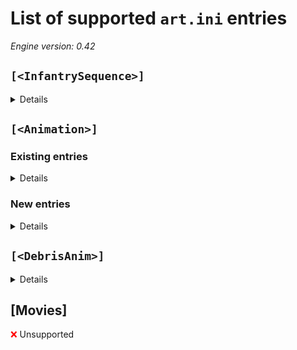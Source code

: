 # List of supported `art.ini` entries

*Engine version: 0.42*

## `[<InfantrySequence>]`

<details>

| Key | Supported | Notes |
| --- | --- | --- |
| AirDeathStart | <span style="color: green">:heavy_check_mark:</span> | |
| AirDeathFalling | <span style="color: green">:heavy_check_mark:</span> | |
| AirDeathFinish | <span style="color: green">:heavy_check_mark:</span> | |
| Cheer | <span style="color: green">:heavy_check_mark:</span> | |
| Crawl | <span style="color: green">:heavy_check_mark:</span> | |
| Deploy | <span style="color: green">:heavy_check_mark:</span> | |
| Deployed | <span style="color: green">:heavy_check_mark:</span> | |
| DeployedFire | <span style="color: green">:heavy_check_mark:</span> | |
| DeployedIdle | <span style="color: green">:heavy_check_mark:</span> | |
| Die1 | <span style="color: green">:heavy_check_mark:</span> | |
| Die2 | <span style="color: green">:heavy_check_mark:</span> | |
| Die3 |  | |
| Die4 |  | |
| Die5 |  | |
| Down | <span style="color: green">:heavy_check_mark:</span> | |
| FireFly | <span style="color: green">:heavy_check_mark:</span> | |
| FireProne | <span style="color: green">:heavy_check_mark:</span> | |
| FireUp | <span style="color: green">:heavy_check_mark:</span> | |
| Fly | <span style="color: green">:heavy_check_mark:</span> | |
| Guard | <span style="color: green">:heavy_check_mark:</span> | |
| Hover | <span style="color: green">:heavy_check_mark:</span> | |
| Idle1 | <span style="color: green">:heavy_check_mark:</span> | |
| Idle2 | <span style="color: green">:heavy_check_mark:</span> | |
| Panic | <span style="color: green">:heavy_check_mark:</span> | |
| Paradrop | <span style="color: green">:heavy_check_mark:</span> | |
| Prone | <span style="color: green">:heavy_check_mark:</span> | |
| Ready | <span style="color: green">:heavy_check_mark:</span> | |
| Swim | <span style="color: green">:heavy_check_mark:</span> | |
| Tread | <span style="color: green">:heavy_check_mark:</span> | |
| Tumble | <span style="color: green">:heavy_check_mark:</span> | |
| Undeploy | <span style="color: green">:heavy_check_mark:</span> | |
| Up | <span style="color: green">:heavy_check_mark:</span> | |
| Walk | <span style="color: green">:heavy_check_mark:</span> | |
| WetAttack | <span style="color: green">:heavy_check_mark:</span> | |
| WetDie1 | <span style="color: green">:heavy_check_mark:</span> | |
| WetDie2 | <span style="color: green">:heavy_check_mark:</span> | |
| WetIdle1 | <span style="color: green">:heavy_check_mark:</span> | |
| WetIdle2 | <span style="color: green">:heavy_check_mark:</span> | |

</details>

## `[<Animation>]`

### Existing entries

<details>

| Key | Supported | Notes |
| --- | --- | --- |
| ActiveAnim | <span style="color: green">:heavy_check_mark:</span> | |
| ActiveAnimDamaged | <span style="color: green">:heavy_check_mark:</span> | |
| ActiveAnimGarrisoned |  | |
| ActiveAnimPowered | <span style="color: green">:heavy_check_mark:</span> | |
| ActiveAnimPoweredLight | <span style="color: green">:heavy_check_mark:</span> | |
| ActiveAnimX | <span style="color: green">:heavy_check_mark:</span> | |
| ActiveAnimY | <span style="color: green">:heavy_check_mark:</span> | |
| ActiveAnimYSort |  | |
| ActiveAnimZAdjust |  | |
| `ActiveAnim<Num>` | <span style="color: green">:heavy_check_mark:</span> | Two, Three, Four |
| `ActiveAnim<Num>Damaged` | <span style="color: green">:heavy_check_mark:</span> | Two, Three, Four |
| `ActiveAnim<Num>Powered` | <span style="color: green">:heavy_check_mark:</span> | Two, Three, Four |
| `ActiveAnim<Num>PoweredLight` | <span style="color: green">:heavy_check_mark:</span> | Two, Three, Four |
| `ActiveAnim<Num>X` | <span style="color: green">:heavy_check_mark:</span> | Two, Three, Four |
| `ActiveAnim<Num>Y` | <span style="color: green">:heavy_check_mark:</span> | Two, Three, Four |
| `ActiveAnim<Num>YSort` |  | Two, Three, Four |
| `ActiveAnim<Num>ZAdjust` |  | Two, Three, Four |
| `AddOccupy<Num>` | <span style="color: green">:heavy_check_mark:</span> | 1-* |
| AltCameo | <span style="color: green">:heavy_check_mark:</span> | |
| AltPalette | <span style="color: green">:heavy_check_mark:</span> | |
| AnimHigh |  | |
| AnimLow |  | |
| AnimPalette | <span style="color: green">:heavy_check_mark:</span> | |
| AnimRate |  | |
| BibShape | <span style="color: green">:heavy_check_mark:</span> | |
| Buildup | <span style="color: green">:heavy_check_mark:</span> | |
| Cameo | <span style="color: green">:heavy_check_mark:</span> | |
| CanBeHidden | <span style="color: green">:heavy_check_mark:</span> | |
| CanHideThings | <span style="color: green">:heavy_check_mark:</span> | |
| ChargeAnim |  | |
| Crater | <span style="color: green">:heavy_check_mark:</span> | |
| Crawls |  | |
| Damage |  | |
| `DamageFireOffset<Num>` | <span style="color: green">:heavy_check_mark:</span> | 0-* |
| DamageLevels |  | |
| DelayedFireDelay | <span style="color: green">:heavy_check_mark:</span> | |
| DemandLoad | <span style="color: yellow">:exclamation:</span> | Don't load the anim at the loading screen |
| DemandLoadBuildup |  | |
| DeployingAnim | <span style="color: green">:heavy_check_mark:</span> | |
| DeployingAnimDamaged | <span style="color: green">:heavy_check_mark:</span> | |
| DetailLevel |  | |
| DisableShadowCache |  | |
| DisableVoxelCache |  | |
| `DockingOffset<Num>` | <span style="color: green">:heavy_check_mark:</span> | 0-* |
| ElitePrimaryFireFLH | <span style="color: green">:heavy_check_mark:</span> | |
| EliteSecondaryFireFLH | <span style="color: green">:heavy_check_mark:</span> | |
| End | <span style="color: yellow">:exclamation:</span> | Always interpreted as inclusive last frame index |
| ExtraLight |  | |
| FireAngle |  | |
| FireUp | <span style="color: green">:heavy_check_mark:</span> | |
| FiringFrames | <span style="color: green">:heavy_check_mark:</span> | |
| Flat | <span style="color: green">:heavy_check_mark:</span> | |
| ForceBigCraters | <span style="color: green">:heavy_check_mark:</span> | |
| Foundation | <span style="color: green">:heavy_check_mark:</span> | |
| GateStages |  | |
| Height | <span style="color: green">:heavy_check_mark:</span> | |
| HideIfNoOre |  | |
| IdleAnim | <span style="color: green">:heavy_check_mark:</span> | |
| IdleAnimDamaged | <span style="color: green">:heavy_check_mark:</span> | |
| IdleAnimPowered | <span style="color: green">:heavy_check_mark:</span> | |
| IdleAnimPoweredLight | <span style="color: green">:heavy_check_mark:</span> | |
| IdleAnimX | <span style="color: green">:heavy_check_mark:</span> | |
| IdleAnimY | <span style="color: green">:heavy_check_mark:</span> | |
| IdleAnimYSort |  | |
| IdleAnimZAdjust |  | |
| Image | <span style="color: green">:heavy_check_mark:</span> | |
| IsAnimatedTiberium |  | |
| IsAnimDelayedFire | <span style="color: green">:heavy_check_mark:</span> | |
| IsFlamingGuy | <span style="color: green">:heavy_check_mark:</span> | |
| IsVeins |  | |
| Layer |  | |
| LineTrailColor | <span style="color: green">:heavy_check_mark:</span> | |
| LineTrailColorDecrement | <span style="color: green">:heavy_check_mark:</span> | |
| LoopCount | <span style="color: green">:heavy_check_mark:</span> | |
| LoopEnd | <span style="color: yellow">:exclamation:</span> | Always interpreted as exclusive last frame index |
| LoopStart | <span style="color: green">:heavy_check_mark:</span> | |
| `MuzzleFlash<Num>` | <span style="color: green">:heavy_check_mark:</span> | 0-* |
| NewTheater |  | |
| Next |  | |
| Normalized |  | |
| NormalZAdjust |  | |
| OccupyHeight | <span style="color: green">:heavy_check_mark:</span> | |
| Palette | <span style="color: green">:heavy_check_mark:</span> | Supports any palette name |
| PBarrelLength |  | |
| PBarrelThickness |  | |
| PingPong |  | |
| `PowerUp<Num>LocXX` |  | 1-2 |
| `PowerUp<Num>LocYY` |  | 1-2 |
| `PowerUp<Num>LocZZ` |  | 1-2 |
| `PowerUp<Num>YSort` |  | 1-2 |
| PrimaryFireDualOffset |  | |
| PrimaryFireFLH | <span style="color: green">:heavy_check_mark:</span> | |
| PrimaryFirePixelOffset | <span style="color: green">:heavy_check_mark:</span> | |
| ProductionAnim | <span style="color: green">:heavy_check_mark:</span> | |
| ProductionAnimDamaged | <span style="color: green">:heavy_check_mark:</span> | |
| ProductionAnimPowered | <span style="color: green">:heavy_check_mark:</span> | |
| ProductionAnimPoweredLight | <span style="color: green">:heavy_check_mark:</span> | |
| ProductionAnimX | <span style="color: green">:heavy_check_mark:</span> | |
| ProductionAnimY | <span style="color: green">:heavy_check_mark:</span> | |
| ProductionAnimYSort |  | |
| ProductionAnimZAdjust |  | |
| PsiWarning |  | |
| QueueingCell | <span style="color: green">:heavy_check_mark:</span> | |
| RandomLoopDelay | <span style="color: green">:heavy_check_mark:</span> | |
| RandomRate | <span style="color: green">:heavy_check_mark:</span> | |
| Rate | <span style="color: green">:heavy_check_mark:</span> | |
| Recoilless |  | |
| Remapable |  | |
| `RemoveOccupy<Num>` | <span style="color: green">:heavy_check_mark:</span> | 1-* |
| Report | <span style="color: green">:heavy_check_mark:</span> | |
| RoofDeployingAnim | <span style="color: green">:heavy_check_mark:</span> | |
| RoofDeployingAnimDamaged | <span style="color: green">:heavy_check_mark:</span> | |
| Rotates |  | |
| RunningFrames | <span style="color: green">:heavy_check_mark:</span> | |
| Scorch | <span style="color: green">:heavy_check_mark:</span> | |
| SecondaryFire |  | |
| SecondaryFireFLH | <span style="color: green">:heavy_check_mark:</span> | |
| SecondaryFirePixelOffset | <span style="color: green">:heavy_check_mark:</span> | |
| SecondaryProne |  | |
| Sequence | <span style="color: green">:heavy_check_mark:</span> | |
| Shadow | <span style="color: green">:heavy_check_mark:</span> | |
| ShadowIndex |  | |
| ShouldFogRemove |  | |
| ShouldUseCellDrawer | <span style="color: green">:heavy_check_mark:</span> | |
| SpawnDelay | <span style="color: green">:heavy_check_mark:</span> | |
| SpecialAnim | <span style="color: green">:heavy_check_mark:</span> | |
| SpecialAnimDamaged | <span style="color: green">:heavy_check_mark:</span> | |
| SpecialAnimPowered | <span style="color: green">:heavy_check_mark:</span> | |
| SpecialAnimPoweredLight | <span style="color: green">:heavy_check_mark:</span> | |
| SpecialAnimX | <span style="color: green">:heavy_check_mark:</span> | |
| SpecialAnimY | <span style="color: green">:heavy_check_mark:</span> | |
| SpecialAnimYSort |  | |
| SpecialAnimZAdjust |  | |
| `SpecialAnim<Num>` | <span style="color: green">:heavy_check_mark:</span> | Two, Three, Four |
| `SpecialAnim<Num>Damaged` | <span style="color: green">:heavy_check_mark:</span> | Two, Three, Four |
| `SpecialAnim<Num>Powered` | <span style="color: green">:heavy_check_mark:</span> | Two, Three, Four |
| `SpecialAnim<Num>PoweredLight` | <span style="color: green">:heavy_check_mark:</span> | Two, Three, Four |
| `SpecialAnim<Num>X` | <span style="color: green">:heavy_check_mark:</span> | Two, Three, Four |
| `SpecialAnim<Num>Y` | <span style="color: green">:heavy_check_mark:</span> | Two, Three, Four |
| `SpecialAnim<Num>YSort` |  | Two, Three, Four |
| `SpecialAnim<Num>ZAdjust` |  | Two, Three, Four |
| Start | <span style="color: green">:heavy_check_mark:</span> | |
| StartSound | <span style="color: green">:heavy_check_mark:</span> | |
| SuperAnim | <span style="color: green">:heavy_check_mark:</span> | |
| SuperAnimDamaged | <span style="color: green">:heavy_check_mark:</span> | |
| SuperAnimPowered | <span style="color: green">:heavy_check_mark:</span> | |
| SuperAnimPoweredLight | <span style="color: green">:heavy_check_mark:</span> | |
| SuperAnimX | <span style="color: green">:heavy_check_mark:</span> | |
| SuperAnimY | <span style="color: green">:heavy_check_mark:</span> | |
| SuperAnimYSort |  | |
| SuperAnimZAdjust |  | |
| `SuperAnim<Num>` | <span style="color: green">:heavy_check_mark:</span> | Two, Three, Four |
| `SuperAnim<Num>Damaged` | <span style="color: green">:heavy_check_mark:</span> | Two, Three, Four |
| `SuperAnim<Num>Powered` | <span style="color: green">:heavy_check_mark:</span> | Two, Three, Four |
| `SuperAnim<Num>PoweredLight` | <span style="color: green">:heavy_check_mark:</span> | Two, Three, Four |
| `SuperAnim<Num>X` | <span style="color: green">:heavy_check_mark:</span> | Two, Three, Four |
| `SuperAnim<Num>Y` | <span style="color: green">:heavy_check_mark:</span> | Two, Three, Four |
| `SuperAnim<Num>YSort` |  | Two, Three, Four |
| `SuperAnim<Num>ZAdjust` |  | Two, Three, Four |
| TerrainPalette | <span style="color: green">:heavy_check_mark:</span> | |
| Theater | <span style="color: green">:heavy_check_mark:</span> | |
| TiberiumChainReaction |  | |
| TiberiumSpawnType |  | |
| TiberiumSpreadRadius |  | |
| Tiled |  | |
| ToOverlay |  | |
| Trailer | <span style="color: green">:heavy_check_mark:</span> | |
| Translucency | <span style="color: green">:heavy_check_mark:</span> | |
| TranslucencyDetailLevel |  | |
| Translucent | <span style="color: green">:heavy_check_mark:</span> | |
| TurretOffset | <span style="color: green">:heavy_check_mark:</span> | |
| UnderDoorAnim | <span style="color: green">:heavy_check_mark:</span> | |
| UnderDoorAnimDamaged | <span style="color: green">:heavy_check_mark:</span> | |
| UnderDoorAnimZAdjust |  | |
| UnderRoofDoorAnim | <span style="color: green">:heavy_check_mark:</span> | |
| UnderRoofDoorAnimDamaged | <span style="color: green">:heavy_check_mark:</span> | |
| UseBuffer |  | |
| UseLineTrail | <span style="color: green">:heavy_check_mark:</span> | |
| UseNormalLight | <span style="color: yellow">:exclamation:</span> | Only for building anims |
| UseTurretShadow |  | |
| VisibleLoad |  | |
| Voxel | <span style="color: green">:heavy_check_mark:</span> | |
| WalkFrames | <span style="color: green">:heavy_check_mark:</span> | |
| `Weapon<Num>FLH` | <span style="color: green">:heavy_check_mark:</span> | 1-* |
| `Weapon<Num>TurretLocked` |  | 1-* |
| YDrawOffset |  | |
| YSortAdjust |  | |
| ZAdjust | <span style="color: green">:heavy_check_mark:</span> | |
| ZShapePointMove | <span style="color: yellow">:exclamation:</span> | Partial support, only when Refinery=yes or NukeSilo=yes |

</details>

### New entries

<details>

| Key | Default | Description |
| --- | --- | --- |
| NoHVA | no | For voxel art, skips loading the HVA file, using the baked-in transform instead. |
| Reverse | no | Plays the animation in reverse, from last frame to first frame |
| Rotors | - | For voxel art, list of rotor section names to animate, as HVA animation is not supported |
| Rotor1Axis | 0,1,0 | The axis of rotation (X,Y,Z) for rotor animations (right-handed, Y-up coordinate system) |
| Rotor1Rate | 67 | The angular frequency of the rotor, in degrees/frame (signed) |
| Rotor1IdleRate | - | Same as Rotor1Rate, but applies when stationary/idle. Overrides `[VehicleType]`->`IdleRate`. |

</details>

## `[<DebrisAnim>]`

<details>

| Key | Supported | Description |
| --- | --- | --- |
| Damage | <span style="color: green">:heavy_check_mark:</span> | |
| DamageRadius | <span style="color: green">:heavy_check_mark:</span> | |
| Elasticity | <span style="color: green">:heavy_check_mark:</span> | |
| ExpireAnim | <span style="color: green">:heavy_check_mark:</span> | |
| IsMeteor |  | |
| IsTiberium |  | |
| MinZVel | <span style="color: green">:heavy_check_mark:</span> | |
| MaxXYVel | <span style="color: green">:heavy_check_mark:</span> | |
| MaxZVel | <span style="color: green">:heavy_check_mark:</span> | |
| Spawns |  | |
| SpawnCount |  | |
| StartSound |  | |
| TrailerAnim | <span style="color: green">:heavy_check_mark:</span> | |
| TrailerSeperation | <span style="color: green">:heavy_check_mark:</span> | |
| Translucent |  | |
| Warhead | <span style="color: green">:heavy_check_mark:</span> | |

</details>

## [Movies]

<span style="color: red">:x:</span> Unsupported
